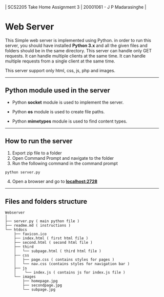 | SCS2205 Take Home Assignment 3 |  20001061 - J P Madarasinghe |   

# **Web Server**

This Simple web server is implemented using Python. in order to run this server, you should have installed **Python 3.x** and all the given files and folders should be in the same directory.
This server can handle only GET requests. It can handle multiple clients at the same time. It can handle multiple requests from a single client at the same time.

This server support only html, css, js, php and images.
___

## **Python module used in the server**
- Python **socket** module is used to implement the server.

- Python **os** module is used to create file paths.

- Python **mimetypes** module is used to find content types.

___
## **How to run the server**
1. Export zip file to a folder
2. Open Command Prompt and navigate to the folder
3. Run the following command in the command prompt
```bash
python server.py
```
4. Open a browser and go to [**localhost:2728**](http:/localhost:2728)


___
## **Files and folders structure**

```
Webserver
│
├── server.py ( main python file )
├── readme.md ( instructions )
└── htdocs
    ├── favicon.ico
    ├── index.html ( first html file )
    ├── second.html ( second html file )
    ├── third
    │   └── subpage.html ( third html file )
    ├── css
    │   ├── page.css ( contains styles for pages )
    │   └── nav.css (contains styles for navigation bar )     
    ├── js
    │    └── index.js ( contains js for index.js file )
    └── images
        ├── homepage.jpg 
        ├── secondpage.jpg 
        └── subpage.jpg 

```
